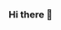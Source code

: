 ### Hi there 👋

<!--
**bestptnr/bestptnr** is a ✨ _special_ ✨ repository because its `README.md` (this file) appears on your GitHub profile.

Here are some ideas to get you started:

- I love programming
